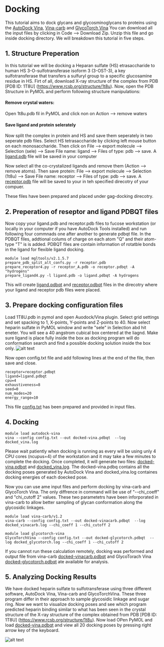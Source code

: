 # Docking
This tutorial aims to dock glycans and glycosminoglycans to proteins using the [AutoDock Vina](https://vina.scripps.edu), [Vina-carb](https://pubs.acs.org/doi/10.1021/acs.jctc.5b00834) and [GlycoTorch Vina](https://pubs.acs.org/doi/10.1021/acs.jcim.0c00373)
You can download all the input files by clicking in Code --> Download Zip. Unzip this file and go inside docking directory. 
We will breakdown this tutorial in five steps.

## 1. Structure Preperation
In this tutorial we will be docking a Heparan sulfate (HS) etrasaccharide to human HS 3-O-sulfotransferase isoform 3 (3-OST-3), a key sulfotransferase that transfers a sulfuryl group to a specific glucosamine residue in HS. Firt of all, download X-ray structure of the complex from PDB [PDB ID: 1T8U] (https://www.rcsb.org/structure/1t8u). Now, open the PDB Structure in PyMOL and perform following structure manipulations:
#### Remove crystal waters: 
Open 1t8u.pdb fil in PyMOL and click non on Action --> remove waters
#### Save ligand and protein selerately
Now split the complex in protein and HS and save them seperately in two seperate pdb files. 
Select HS tetrasaccharide by clicking left mouse button on each monosaccharide. Then click on File --> export molecule --> Selection (sele) --> Save File name: ligand --> Files of type: pdb --> save. A [ligand.pdb](https://github.com/glycodynamics/gag-docking/blob/main/receptor_A.pdb) file will be saved in your computer 

Now select all the co-crystalized ligands and remove them (Action --> remove atoms). Then save protein: File --> export molecule --> Selection (1t8u) --> Save File name: receptor --> Files of type: pdb --> save. A [receptor.pdb](https://github.com/glycodynamics/gag-docking/blob/main/receptor.pdb) file will be saved to your in teh specified direcotry of your compuer.

These files have been prepared and placed under gag-docking direcotry. 

## 2. Preperation of reseptor and ligand PDBQT files
Now copy your ligand.pdb and receptor.pdb files to fucose workstation (or locally in your computer if you have AutoDock Tools installed) and run following four commnads one after another to generate pdbqt file. In the PDBQT files, addtional colums of charge on each atom "Q"  and their atom-type "T" is is added. PDBQT files are contain information of rotatble bonds in the ligand for flexible ligand docking. 
```
module load mgltools/v2.1.5.7 
prepare_pdb_split_alt_confs.py -r receptor.pdb 
prepare_receptor4.py -r receptor_A.pdb -o receptor.pdbqt -A "hydrogens"
prepare_ligand4.py -l ligand.pdb -o ligand.pdbqt -A hydrogens
```
This will create [ligand.pdbqt](https://github.com/glycodynamics/gag-docking/blob/main/ligand.pdbqt) and [receptor.pdbqt](https://github.com/glycodynamics/gag-docking/blob/main/receptor.pdbqt) files in the direcotry where your ligand and receptor pdb files were placed. 

## 3. Prepare docking configuration files
Load 1T8U.pdb in pymol and open Auodock/Vina plugin. Select grid settings and set spacking to 1, X-points, Y-points and Z-points to 40. Now select heparin sulfate in PyMOL window and write "sele" in Selection abd hit eneter. You will see a 40 angstrom cubical box centered at the liagnd. Make sure ligand is place fully inside the box as docking program will do conformation search and find a possible docking solution inside the box only. 
![alt text](https://github.com/glycodynamics/gag-docking/blob/main/images/Screenshot%20from%202021-12-13%2015-40-31.png)

Now open config.txt file and add following lines at the end of the file, then save and close. 
```
receptor=receptor.pdbqt
ligand=ligand.pdbqt 
cpu=4 
exhaustiveness=8
seed=0 
num_modes=20
energy_range=10
```
This file [config.txt](https://github.com/glycodynamics/gag-docking/blob/main/config.txt) has been prepared and provided in input files.

## 4. Docking
```
module load autodock-vina
vina --config config.txt --out docked-vina.pdbqt  --log docked_vina.log
```
Please wait patiently when docking is running as every will be using unly 4 CPU cores (ncupus=4) of the workstation and it may take a few minutes to complete the docking. Once completed, it will generate two files: [docked-vina.pdbqt](https://github.com/glycodynamics/gag-docking/blob/main/docked-vina.pdbqt) and [docked_vina.log](https://github.com/glycodynamics/gag-docking/blob/main/docked_vina.log). The docked-vina.pdbq contains all the docking poses generated by AutoDock Vina and docked_vina.log containes docking energies of each doecked pose. 

Now you can use ame input files and perform docking by vina-carb and GlycoTorch Vina. The only diffrence in command will be use of "--chi_coeff" and "chi_cutoff 2" values. These two parametetrs have been inforporated in vina-carb to allow better sampling of glycan conformation along the glycosidic linkages.

```
module load vina-carb/v1.2
vina-carb --config config.txt --out docked-vinacarb.pdbqt  --log docked_vinacarb.log --chi_coeff 1 --chi_cutoff 2

module load glycotorch-vina
GlycoTorchVina --config config.txt --out docked-glycotorch.pdbqt  --log docked_glycotorch.log --chi_coeff 1 --chi_cutoff 2
```
If you cannot run these calculation remotely, docking was performed and output file from vina-carb [docked-vinacarb.pdbqt](https://github.com/glycodynamics/gag-docking/blob/main/docked-vinacarb.pdbqt) and GlycoTorach Vina [docked-glycotorch.pdbqt](https://github.com/glycodynamics/gag-docking/blob/main/docked-glycotorch.pdbqt) ate available for analysis. 


## 5. Analyzing Docking Results
We have docked heparin sulfate to sulfotransferase using three different software, AutoDock Vina, Vina-carb and GlycoTorchVina. These three program differ in their approach to sample glycosidic linkage and sugar ring. Now we want to visualize docking poses and see which program predicted heparin binding similar to what has been seen in the crystal structure of the X-ray structure of the complex obtained from PDB [PDB ID: 1T8U] (https://www.rcsb.org/structure/1t8u). Now load 
OPen PyMOL and load [docked-vina.pdbqt](https://github.com/glycodynamics/gag-docking/blob/main/docked-vina.pdbqt) and view all 20 docking poses by pressing right arrow key of the keyboard. 

![alt text](https://github.com/glycodynamics/gag-docking/blob/main/images/docked_ligands.png)
